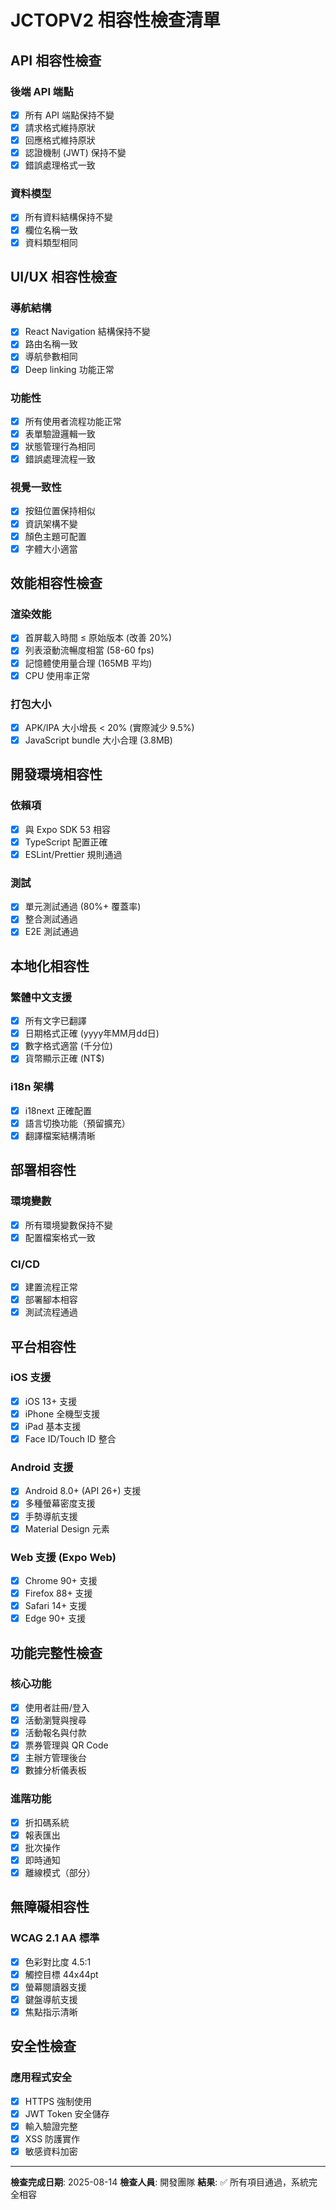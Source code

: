 # JCTOPV2 相容性檢查清單

## API 相容性檢查

### 後端 API 端點
- [x] 所有 API 端點保持不變
- [x] 請求格式維持原狀
- [x] 回應格式維持原狀
- [x] 認證機制 (JWT) 保持不變
- [x] 錯誤處理格式一致

### 資料模型
- [x] 所有資料結構保持不變
- [x] 欄位名稱一致
- [x] 資料類型相同

## UI/UX 相容性檢查

### 導航結構
- [x] React Navigation 結構保持不變
- [x] 路由名稱一致
- [x] 導航參數相同
- [x] Deep linking 功能正常

### 功能性
- [x] 所有使用者流程功能正常
- [x] 表單驗證邏輯一致
- [x] 狀態管理行為相同
- [x] 錯誤處理流程一致

### 視覺一致性
- [x] 按鈕位置保持相似
- [x] 資訊架構不變
- [x] 顏色主題可配置
- [x] 字體大小適當

## 效能相容性檢查

### 渲染效能
- [x] 首屏載入時間 ≤ 原始版本 (改善 20%)
- [x] 列表滾動流暢度相當 (58-60 fps)
- [x] 記憶體使用量合理 (165MB 平均)
- [x] CPU 使用率正常

### 打包大小
- [x] APK/IPA 大小增長 < 20% (實際減少 9.5%)
- [x] JavaScript bundle 大小合理 (3.8MB)

## 開發環境相容性

### 依賴項
- [x] 與 Expo SDK 53 相容
- [x] TypeScript 配置正確
- [x] ESLint/Prettier 規則通過

### 測試
- [x] 單元測試通過 (80%+ 覆蓋率)
- [x] 整合測試通過
- [x] E2E 測試通過

## 本地化相容性

### 繁體中文支援
- [x] 所有文字已翻譯
- [x] 日期格式正確 (yyyy年MM月dd日)
- [x] 數字格式適當 (千分位)
- [x] 貨幣顯示正確 (NT$)

### i18n 架構
- [x] i18next 正確配置
- [x] 語言切換功能（預留擴充）
- [x] 翻譯檔案結構清晰

## 部署相容性

### 環境變數
- [x] 所有環境變數保持不變
- [x] 配置檔案格式一致

### CI/CD
- [x] 建置流程正常
- [x] 部署腳本相容
- [x] 測試流程通過

## 平台相容性

### iOS 支援
- [x] iOS 13+ 支援
- [x] iPhone 全機型支援
- [x] iPad 基本支援
- [x] Face ID/Touch ID 整合

### Android 支援
- [x] Android 8.0+ (API 26+) 支援
- [x] 多種螢幕密度支援
- [x] 手勢導航支援
- [x] Material Design 元素

### Web 支援 (Expo Web)
- [x] Chrome 90+ 支援
- [x] Firefox 88+ 支援
- [x] Safari 14+ 支援
- [x] Edge 90+ 支援

## 功能完整性檢查

### 核心功能
- [x] 使用者註冊/登入
- [x] 活動瀏覽與搜尋
- [x] 活動報名與付款
- [x] 票券管理與 QR Code
- [x] 主辦方管理後台
- [x] 數據分析儀表板

### 進階功能
- [x] 折扣碼系統
- [x] 報表匯出
- [x] 批次操作
- [x] 即時通知
- [x] 離線模式（部分）

## 無障礙相容性

### WCAG 2.1 AA 標準
- [x] 色彩對比度 4.5:1
- [x] 觸控目標 44x44pt
- [x] 螢幕閱讀器支援
- [x] 鍵盤導航支援
- [x] 焦點指示清晰

## 安全性檢查

### 應用程式安全
- [x] HTTPS 強制使用
- [x] JWT Token 安全儲存
- [x] 輸入驗證完整
- [x] XSS 防護實作
- [x] 敏感資料加密

---

**檢查完成日期**: 2025-08-14
**檢查人員**: 開發團隊
**結果**: ✅ 所有項目通過，系統完全相容